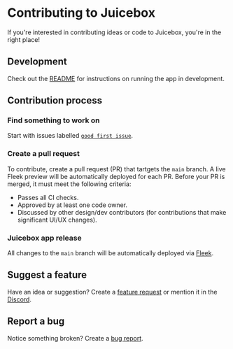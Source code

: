 # Contributing to Juicebox

If you're interested in contributing ideas or code to Juicebox, you're in the
right place!

## Development

Check out the [README](README.md#usage) for instructions on running the app in
development.

## Contribution process

### Find something to work on

Start with issues labelled
[`good first issue`](https://github.com/jbx-protocol/juice-juicehouse/issues?q=is%3Aopen+is%3Aissue+label%3A%22good+first+issue%22).

### Create a pull request

To contribute, create a pull request (PR) that tartgets the `main` branch. A
live Fleek preview will be automatically deployed for each PR. Before your PR is
merged, it must meet the following criteria:

- Passes all CI checks.
- Approved by at least one code owner.
- Discussed by other design/dev contributors (for contributions that make
  significant UI/UX changes).

### Juicebox app release

All changes to the `main` branch will be automatically deployed via
[Fleek](https://fleek.co).

## Suggest a feature

Have an idea or suggestion? Create a
[feature request](https://github.com/jbx-protocol/juice-interface/issues/new?assignees=&labels=idea&template=feature_request.md&title=%5BIDEA%5D+)
or mention it in the [Discord](https://discord.gg/6jXrJSyDFf).

## Report a bug

Notice something broken? Create a
[bug report](https://github.com/jbx-protocol/juice-interface/issues/new?assignees=&labels=bug&template=bug_report.md&title=%5BBUG%5D+).
